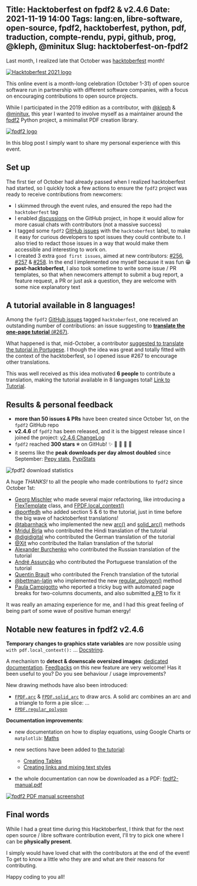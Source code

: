 Title: Hacktoberfest on fpdf2 & v2.4.6
Date: 2021-11-19 14:00
Tags: lang:en, libre-software, open-source, fpdf2, hacktoberfest, python, pdf, traduction, compte-rendu, pypi, github, prog, @kleph, @minitux
Slug: hacktoberfest-on-fpdf2
---

Last month, I realized late that October was [hacktoberfest](https://hacktoberfest.digitalocean.com) month!

[<img alt="Hacktoberfest 2021 logo" src="images/2021/11/hacktoberfest.jpg" style="max-height: 16rem">](https://hacktoberfest.digitalocean.com)

This online event is a month-long celebration (October 1-31) of open source software run in partnership with different software companies, with a focus on encouraging contributions to open source projects.

While I participated in the 2019 edition as a contributor, with [@kleph](https://github.com/kleph) & [@minitux](https://github.com/minitux),
this year I wanted to involve myself as a maintainer around the [fpdf2](https://pyfpdf.github.io/fpdf2/) Python project,
a minimalist PDF creation library.

[<img alt="fpdf2 logo" src="https://pyfpdf.github.io/fpdf2/fpdf2-logo.png" style="max-height: 12rem">](https://pyfpdf.github.io/fpdf2/)

In this blog post I simply want to share my personal experience with this event.


## Set up
The first tier of October had already passed when I realized hacktoberfest had started,
so I quickly took a few actions to ensure the `fpdf2` project was ready to receive contributions from newcomers:

* I skimmed through the event rules, and ensured the repo had the `hacktoberfest` tag
* I enabled [discussions](https://github.com/PyFPDF/fpdf2/discussions) on the GitHub project,
  in hope it would allow for more casual chats with contributors (not a massive success)
* I tagged some `fpdf2` [GitHub issues](https://github.com/PyFPDF/fpdf2/issues) with the `hacktoberfest` label,
  to make it easy for curious developers to spot issues they could contribute to.
  I also tried to redact those issues in a way that would make them accessible and interesting to work on.
* I created 3 extra `good first issues`, aimed at new contributors: [#256](https://github.com/PyFPDF/fpdf2/issues/256),
  [#257](https://github.com/PyFPDF/fpdf2/issues/257) & [#258](https://github.com/PyFPDF/fpdf2/issues/258).
  In the end I implemented one myself because it was fun 😁
* **post-hacktoberfest**, I also took sometime to write some issue / PR templates,
  so that when newcomers attempt to submit a bug report, a feature request, a PR or just ask a question,
  they are welcome with some nice explanatory text


## A tutorial available in 8 languages!
Among the `fpdf2` [GitHub issues](https://github.com/PyFPDF/fpdf2/issues) tagged `hacktoberfest`,
one received an outstanding number of contributions:
an issue suggesting to [**translate the one-page tutorial** (#267)](https://github.com/PyFPDF/fpdf2/issues/267).

What happened is that, mid-October, a contributor [suggested to translate the tutorial in Portugese](https://github.com/PyFPDF/fpdf2/issues/259). I though the idea was great and totally fitted with the context of the hacktoberfest, so I opened issue #267 to encourage other translations.

This was well received as this idea motivated **6 people** to contribute a translation,
making the tutorial available in 8 languages total! [Link to Tutorial](https://pyfpdf.github.io/fpdf2/Tutorial.html).


## Results & personal feedback

* **more than 50 issues & PRs** have been created since October 1st, on the `fpdf2` GitHub repo
* **v2.4.6** of `fpdf2` has been released, and it is the biggest release since I joined the project: [v2.4.6 ChangeLog](https://github.com/PyFPDF/fpdf2/blob/master/CHANGELOG.md#246---2021-11-16)
* `fpdf2` reached **300 stars ⭐** on GitHub! ✨ 🥳 🎉 🎈 🥂
* it seems like the **peak downloads per day almost doubled** since September: [Pepy stats](https://pepy.tech/project/fpdf2?versions=2.3.5&versions=2.4.2&versions=2.4.3&versions=2.4.5), [PypiStats](https://pypistats.org/packages/fpdf2)

![fpdf2 download statistics](images/2021/11/fpdf2-download-stats.png)

A huge _THANKS!_ to all the people who made contributions to `fpdf2` since October 1st:

* [Georg Mischler](https://github.com/gmischler) who made several major refactoring,
  like introducing a [FlexTemplate](https://pyfpdf.github.io/fpdf2/fpdf/template.html#fpdf.template.FlexTemplate) class, and [FPDF.local_context()](https://pyfpdf.github.io/fpdf2/fpdf/fpdf.html#fpdf.fpdf.FPDF.local_context)
* [@portfedh](https://github.com/portfedh) who added section 5 & 6 to the tutorial,
  just in time before the big wave of hacktoberfest translations!
* [@tabarnhack](https://github.com/tabarnhack) who implemented the new [arc()](https://pyfpdf.github.io/fpdf2/fpdf/fpdf.html#fpdf.fpdf.FPDF.arc) and [solid_arc()](https://pyfpdf.github.io/fpdf2/fpdf/fpdf.html#fpdf.fpdf.FPDF.solid_arc) methods
* [Mridul Birla](https://github.com/Mridulbirla13) who contributed the Hindi translation of the tutorial
* [@digidigital](https://github.com/digidigital) who contributed the German translation of the tutorial
* [@Xit](https://github.com/xit4) who contributed the Italian translation of the tutorial
* [Alexander Burchenko](https://github.com/AABur) who contributed the Russian translation of the tutorial
* [André Assunção](https://github.com/fuscati) who contributed the Portuguese translation of the tutorial
* [Quentin Brault](https://github.com/Tititesouris) who contributed the French translation of the tutorial
* [@bettman-latin](https://github.com/bettman-latin) who implemented the new [regular_polygon()](https://pyfpdf.github.io/fpdf2/fpdf/fpdf.html#fpdf.fpdf.FPDF.regular_polygon) method
* [Paula Campigotto](https://github.com/paulacampigotto) who reported a tricky bug with automated page breaks for two-columns documents, and also submitted [a PR](https://github.com/PyFPDF/fpdf2/pull/281) to fix it

It was really an amazing experience for me,
and I had this great feeling of being part of some wave of positive human energy!


## Notable new features in fpdf2 v2.4.6

**Temporary changes to graphics state variables** are now possible using `with pdf.local_context():` ... [Docstring](https://pyfpdf.github.io/fpdf2/fpdf/fpdf.html#fpdf.fpdf.FPDF.local_context).

A mechanism to **detect & downscale oversized images**:
[dedicated documentation](https://pyfpdf.github.io/fpdf2/Images.html#oversized-images-detection-downscaling).
[Feedbacks](https://github.com/PyFPDF/fpdf2/discussions) on this new feature are very welcome! Has it been useful to you? Do you see behaviour / usage improvements?

New drawing methods have also been introduced:

- [`FPDF.arc`](https://pyfpdf.github.io/fpdf2/fpdf/fpdf.html#fpdf.fpdf.FPDF.arc) & [`FPDF.solid_arc`](https://pyfpdf.github.io/fpdf2/fpdf/fpdf.html#fpdf.fpdf.FPDF.solid_arc) to draw arcs. A solid arc combines an arc and a triangle to form a pie slice: ...
- [`FPDF.regular_polygon`](https://pyfpdf.github.io/fpdf2/fpdf/fpdf.html#fpdf.fpdf.FPDF.regular_polygon)

**Documentation improvements**:

- new documentation on how to display equations, using Google Charts or `matplotlib`: [Maths](https://pyfpdf.github.io/fpdf2/Maths.html)
- new sections have been added to [the tutorial](https://pyfpdf.github.io/fpdf2/Tutorial.html):

    + [Creating Tables](https://pyfpdf.github.io/fpdf2/Tutorial.html#tuto-5-creating-tables)
    + [Creating links and mixing text styles](https://pyfpdf.github.io/fpdf2/Tutorial.html#tuto-6-creating-links-and-mixing-text-styles)

- the whole documentation can now be downloaded as a PDF: [fpdf2-manual.pdf](https://pyfpdf.github.io/fpdf2/fpdf2-manual.pdf)

[<img alt="fpdf2 PDF manual screenshot" src="images/2021/11/fpdf2-pdf-manual-preview.jpg" style="max-height: 16rem">](https://pyfpdf.github.io/fpdf2/fpdf2-manual.pdf)


## Final words

While I had a great time during this Hacktoberfest,
I think that for the next open source / libre software contribution event,
I'll try to pick one where I can be **physically present**.

I simply would have loved chat with the contributors at the end of the event!
To get to know a little who they are and what are their reasons for contributing.

Happy coding to you all!

<!-- Com'
* [x] notified contributors on their PRs
* [x] https://linuxfr.org/users/lucas-c/liens/retour-d-experience-du-hacktoberfest-comme-mainteneur-du-projet-fpdf2
* [x] https://www.journalduhacker.net/s/udvgeu/hacktoberfest_on_fpdf2_v2_4_6
* [x] https://www.reddit.com/r/hacktoberfest/comments/qxguse/hacktoberfest_on_fpdf2_v246/
-->
